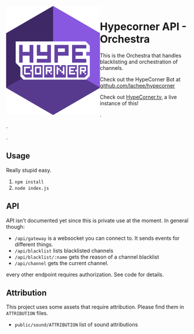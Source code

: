 
<img align="left" src="https://github.com/Lachee/hypecorner-api/blob/rewrite/client/public/favicon.png" width=256>

# Hypecorner API - Orchestra
This is the Orchestra that handles blacklisting and orchestration of channels. 

Check out the HypeCorner Bot at [github.com/lachee/hypecorner](https://github.com/lachee/hypecorner)

Check out [HypeCorner.tv](https://hypecorner.tv), a live instance of this!

.


.

.

## Usage
Really stupid easy. 
1. `npm install`
2. `node index.js`

## API
API isn't documented yet since this is private use at the moment. In general though:
* `/api/gateway` is a websocket you can connect to. It sends events for different things.
* `/api/blacklist` lists blacklisted channels
* `/api/blacklist/:name` gets the reason of a channel blacklist
* `/api/channel` gets the current channel.

every other endpoint requires authorization. See code for details.

## Attribution
This project uses some assets that require attribution. Please find them in `ATTRIBUTION` files.
- `public/sound/ATTRIBUTION` list of sound attributions
